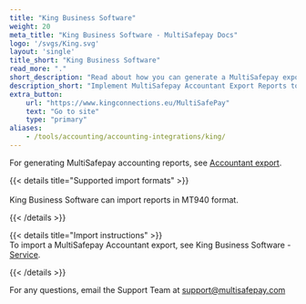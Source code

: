 ```yaml
---
title: "King Business Software"
weight: 20
meta_title: "King Business Software - MultiSafepay Docs"
logo: '/svgs/King.svg'
layout: 'single'
title_short: "King Business Software"
read_more: "."
short_description: "Read about how you can generate a MultiSafepay export and import to your King Business platform"
description_short: "Implement MultiSafepay Accountant Export Reports to your King Business Software platform with ease."
extra_button:
    url: "https://www.kingconnections.eu/MultiSafePay" 
    text: "Go to site" 
    type: "primary"
aliases:
    - /tools/accounting/accounting-integrations/king/
---
```


For generating MultiSafepay accounting reports, see [Accountant export](/accounting/reports/accountant-export/).

{{< details title="Supported import formats" >}}  
&nbsp;  
King Business Software can import reports in MT940 format.

{{< /details >}}

{{< details title="Import instructions" >}}
&nbsp;  
To import a MultiSafepay Accountant export, see King Business Software - [Service](https://service.king.eu).

{{< /details >}}

For any questions, email the Support Team at <support@multisafepay.com>

